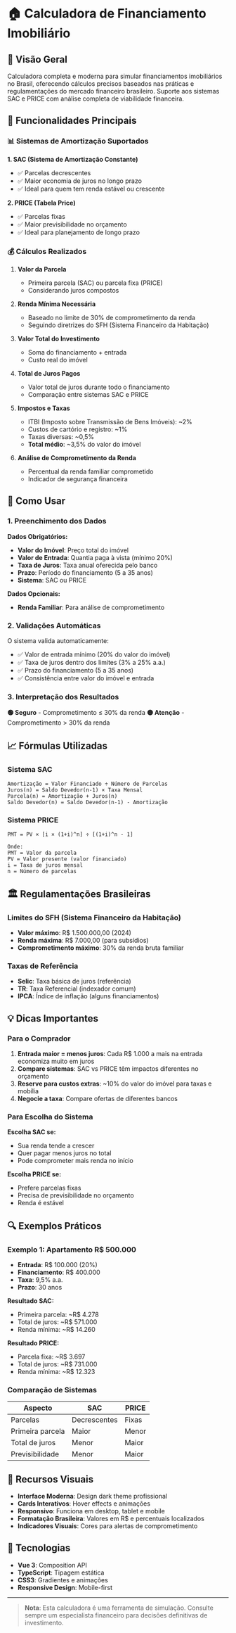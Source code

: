 # 🏠 Calculadora de Financiamento Imobiliário

## 🎯 **Visão Geral**

Calculadora completa e moderna para simular financiamentos imobiliários no Brasil, oferecendo cálculos precisos baseados nas práticas e regulamentações do mercado financeiro brasileiro. Suporte aos sistemas SAC e PRICE com análise completa de viabilidade financeira.

## 🎯 Funcionalidades Principais

### 📊 Sistemas de Amortização Suportados

**1. SAC (Sistema de Amortização Constante)**

- ✅ Parcelas decrescentes
- ✅ Maior economia de juros no longo prazo
- ✅ Ideal para quem tem renda estável ou crescente

**2. PRICE (Tabela Price)**

- ✅ Parcelas fixas
- ✅ Maior previsibilidade no orçamento
- ✅ Ideal para planejamento de longo prazo

### 💰 Cálculos Realizados

1. **Valor da Parcela**

   - Primeira parcela (SAC) ou parcela fixa (PRICE)
   - Considerando juros compostos

2. **Renda Mínima Necessária**

   - Baseado no limite de 30% de comprometimento da renda
   - Seguindo diretrizes do SFH (Sistema Financeiro da Habitação)

3. **Valor Total do Investimento**

   - Soma do financiamento + entrada
   - Custo real do imóvel

4. **Total de Juros Pagos**

   - Valor total de juros durante todo o financiamento
   - Comparação entre sistemas SAC e PRICE

5. **Impostos e Taxas**

   - ITBI (Imposto sobre Transmissão de Bens Imóveis): ~2%
   - Custos de cartório e registro: ~1%
   - Taxas diversas: ~0,5%
   - **Total médio**: ~3,5% do valor do imóvel

6. **Análise de Comprometimento da Renda**
   - Percentual da renda familiar comprometido
   - Indicador de segurança financeira

## 🔧 Como Usar

### 1. Preenchimento dos Dados

**Dados Obrigatórios:**

- **Valor do Imóvel**: Preço total do imóvel
- **Valor de Entrada**: Quantia paga à vista (mínimo 20%)
- **Taxa de Juros**: Taxa anual oferecida pelo banco
- **Prazo**: Período do financiamento (5 a 35 anos)
- **Sistema**: SAC ou PRICE

**Dados Opcionais:**

- **Renda Familiar**: Para análise de comprometimento

### 2. Validações Automáticas

O sistema valida automaticamente:

- ✅ Valor de entrada mínimo (20% do valor do imóvel)
- ✅ Taxa de juros dentro dos limites (3% a 25% a.a.)
- ✅ Prazo do financiamento (5 a 35 anos)
- ✅ Consistência entre valor do imóvel e entrada

### 3. Interpretação dos Resultados

**🟢 Seguro** - Comprometimento ≤ 30% da renda
**🟡 Atenção** - Comprometimento > 30% da renda

## 📈 Fórmulas Utilizadas

### Sistema SAC

```
Amortização = Valor Financiado ÷ Número de Parcelas
Juros(n) = Saldo Devedor(n-1) × Taxa Mensal
Parcela(n) = Amortização + Juros(n)
Saldo Devedor(n) = Saldo Devedor(n-1) - Amortização
```

### Sistema PRICE

```
PMT = PV × [i × (1+i)^n] ÷ [(1+i)^n - 1]

Onde:
PMT = Valor da parcela
PV = Valor presente (valor financiado)
i = Taxa de juros mensal
n = Número de parcelas
```

## 🏛️ Regulamentações Brasileiras

### Limites do SFH (Sistema Financeiro da Habitação)

- **Valor máximo**: R$ 1.500.000,00 (2024)
- **Renda máxima**: R$ 7.000,00 (para subsídios)
- **Comprometimento máximo**: 30% da renda bruta familiar

### Taxas de Referência

- **Selic**: Taxa básica de juros (referência)
- **TR**: Taxa Referencial (indexador comum)
- **IPCA**: Índice de inflação (alguns financiamentos)

## 💡 Dicas Importantes

### Para o Comprador

1. **Entrada maior = menos juros**: Cada R$ 1.000 a mais na entrada economiza muito em juros
2. **Compare sistemas**: SAC vs PRICE têm impactos diferentes no orçamento
3. **Reserve para custos extras**: ~10% do valor do imóvel para taxas e mobília
4. **Negocie a taxa**: Compare ofertas de diferentes bancos

### Para Escolha do Sistema

**Escolha SAC se:**

- Sua renda tende a crescer
- Quer pagar menos juros no total
- Pode comprometer mais renda no início

**Escolha PRICE se:**

- Prefere parcelas fixas
- Precisa de previsibilidade no orçamento
- Renda é estável

## 🔍 Exemplos Práticos

### Exemplo 1: Apartamento R$ 500.000

- **Entrada**: R$ 100.000 (20%)
- **Financiamento**: R$ 400.000
- **Taxa**: 9,5% a.a.
- **Prazo**: 30 anos

**Resultado SAC:**

- Primeira parcela: ~R$ 4.278
- Total de juros: ~R$ 571.000
- Renda mínima: ~R$ 14.260

**Resultado PRICE:**

- Parcela fixa: ~R$ 3.697
- Total de juros: ~R$ 731.000
- Renda mínima: ~R$ 12.323

### Comparação de Sistemas

| Aspecto          | SAC          | PRICE |
| ---------------- | ------------ | ----- |
| Parcelas         | Decrescentes | Fixas |
| Primeira parcela | Maior        | Menor |
| Total de juros   | Menor        | Maior |
| Previsibilidade  | Menor        | Maior |

## 🎨 Recursos Visuais

- **Interface Moderna**: Design dark theme profissional
- **Cards Interativos**: Hover effects e animações
- **Responsivo**: Funciona em desktop, tablet e mobile
- **Formatação Brasileira**: Valores em R$ e percentuais localizados
- **Indicadores Visuais**: Cores para alertas de comprometimento

## 🚀 Tecnologias

- **Vue 3**: Composition API
- **TypeScript**: Tipagem estática
- **CSS3**: Gradientes e animações
- **Responsive Design**: Mobile-first

---

> **Nota**: Esta calculadora é uma ferramenta de simulação. Consulte sempre um especialista financeiro para decisões definitivas de investimento.
